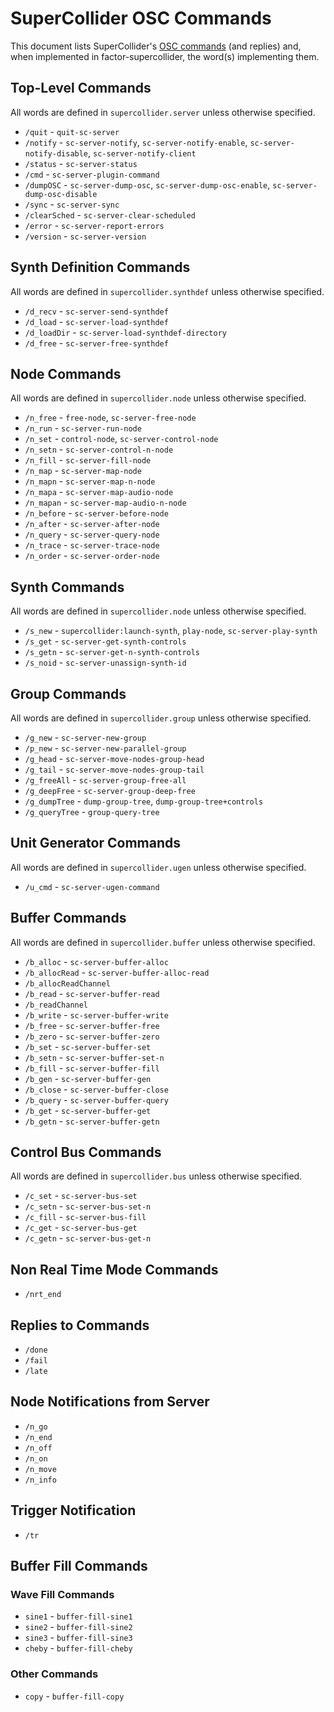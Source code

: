 # SuperCollider OSC Commands

This document lists SuperCollider's [OSC commands](http://doc.sccode.org/Reference/Server-Command-Reference.html) (and replies) and, when implemented in factor-supercollider, the word(s) implementing them.

## Top-Level Commands
All words are defined in `supercollider.server` unless otherwise specified.
- `/quit` - `quit-sc-server`
- `/notify` - `sc-server-notify`, `sc-server-notify-enable`, `sc-server-notify-disable`, `sc-server-notify-client`
- `/status` - `sc-server-status`
- `/cmd` - `sc-server-plugin-command`
- `/dumpOSC` - `sc-server-dump-osc`, `sc-server-dump-osc-enable`, `sc-server-dump-osc-disable`
- `/sync` - `sc-server-sync`
- `/clearSched` - `sc-server-clear-scheduled`
- `/error` - `sc-server-report-errors`
- `/version` - `sc-server-version`

## Synth Definition Commands
All words are defined in `supercollider.synthdef` unless otherwise specified.
- `/d_recv` - `sc-server-send-synthdef`
- `/d_load` - `sc-server-load-synthdef`
- `/d_loadDir` - `sc-server-load-synthdef-directory`
- `/d_free` - `sc-server-free-synthdef`

## Node Commands
All words are defined in `supercollider.node` unless otherwise specified.
- `/n_free` - `free-node`, `sc-server-free-node`
- `/n_run` - `sc-server-run-node`
- `/n_set` - `control-node`, `sc-server-control-node`
- `/n_setn` - `sc-server-control-n-node`
- `/n_fill` - `sc-server-fill-node`
- `/n_map` - `sc-server-map-node`
- `/n_mapn` - `sc-server-map-n-node`
- `/n_mapa` - `sc-server-map-audio-node`
- `/n_mapan` - `sc-server-map-audio-n-node`
- `/n_before` - `sc-server-before-node`
- `/n_after` - `sc-server-after-node`
- `/n_query` - `sc-server-query-node`
- `/n_trace` - `sc-server-trace-node`
- `/n_order` - `sc-server-order-node`

## Synth Commands
All words are defined in `supercollider.node` unless otherwise specified.
- `/s_new` - `supercollider:launch-synth`, `play-node`, `sc-server-play-synth`
- `/s_get` - `sc-server-get-synth-controls`
- `/s_getn` - `sc-server-get-n-synth-controls`
- `/s_noid` - `sc-server-unassign-synth-id`

## Group Commands
All words are defined in `supercollider.group` unless otherwise specified.
- `/g_new` - `sc-server-new-group`
- `/p_new` - `sc-server-new-parallel-group`
- `/g_head` - `sc-server-move-nodes-group-head`
- `/g_tail` - `sc-server-move-nodes-group-tail`
- `/g_freeAll` - `sc-server-group-free-all`
- `/g_deepFree` - `sc-server-group-deep-free`
- `/g_dumpTree` - `dump-group-tree`, `dump-group-tree+controls`
- `/g_queryTree` - `group-query-tree`

## Unit Generator Commands
All words are defined in `supercollider.ugen` unless otherwise specified.
- `/u_cmd` - `sc-server-ugen-command`

## Buffer Commands
All words are defined in `supercollider.buffer` unless otherwise specified.
- `/b_alloc` - `sc-server-buffer-alloc`
- `/b_allocRead` - `sc-server-buffer-alloc-read`
- `/b_allocReadChannel`
- `/b_read` - `sc-server-buffer-read`
- `/b_readChannel`
- `/b_write` - `sc-server-buffer-write`
- `/b_free` - `sc-server-buffer-free`
- `/b_zero` - `sc-server-buffer-zero`
- `/b_set` - `sc-server-buffer-set`
- `/b_setn` - `sc-server-buffer-set-n`
- `/b_fill` - `sc-server-buffer-fill`
- `/b_gen` - `sc-server-buffer-gen`
- `/b_close` - `sc-server-buffer-close`
- `/b_query` - `sc-server-buffer-query`
- `/b_get` - `sc-server-buffer-get`
- `/b_getn` - `sc-server-buffer-getn`

## Control Bus Commands
All words are defined in `supercollider.bus` unless otherwise specified.
- `/c_set` - `sc-server-bus-set`
- `/c_setn` - `sc-server-bus-set-n`
- `/c_fill` - `sc-server-bus-fill`
- `/c_get` - `sc-server-bus-get`
- `/c_getn` - `sc-server-bus-get-n`

## Non Real Time Mode Commands
- `/nrt_end`

## Replies to Commands
- `/done`
- `/fail`
- `/late`

## Node Notifications from Server
- `/n_go`
- `/n_end`
- `/n_off`
- `/n_on`
- `/n_move`
- `/n_info`

## Trigger Notification
- `/tr`

## Buffer Fill Commands

### Wave Fill Commands
- `sine1` - `buffer-fill-sine1`
- `sine2` - `buffer-fill-sine2`
- `sine3` - `buffer-fill-sine3`
- `cheby` - `buffer-fill-cheby`

### Other Commands
- `copy` - `buffer-fill-copy`

